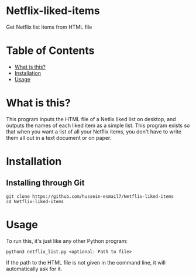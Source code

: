 # Netflix-liked-items
Get Netflix list items from HTML file

# Table of Contents
- [What is this?](#what-is-this)
- [Installation](#installation)
- [Usage](#usage)

# What is this?

This program inputs the HTML file of a Netlix liked list on desktop, and outputs the names of each liked item as a simple list. This program exists so that when you want a list of all your Netflix items, you don't have to write them all out in a text document or on paper.

# Installation

## Installing through Git

```
git clone https://github.com/hussein-esmail7/Netflix-liked-items
cd Netflix-liked-items
```

# Usage

To run this, it's just like any other Python program:

```
python3 netflix_list.py <optional: Path to file>
```

If the path to the HTML file is not given in the command line, it will automatically ask for it.
